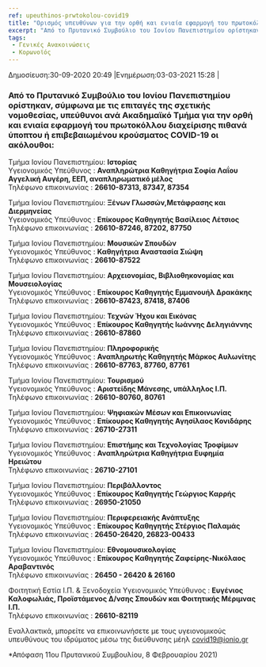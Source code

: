 ```yaml
---
ref: upeuthinos-prwtokolou-covid19
title: "Ορισμός υπευθύνων για την ορθή και ενιαία εφαρμογή του πρωτοκόλλου διαχείρισης πιθανά ύποπτου ή επιβεβαιωμένου κρούσματος COVID-19"
excerpt: "Από το Πρυτανικό Συμβούλιο του Ιονίου Πανεπιστημίου ορίστηκαν, σύμφωνα με τις επιταγές της σχετικής νομοθεσίας,  υπεύθυνοι ανά Ακαδημαϊκό Τμήμα για την ορθή και ενιαία εφαρμογή του πρωτοκόλλου διαχείρισης πιθανά ύποπτου ή επιβεβαιωμένου κρούσματος COVID-19 οι ακόλουθοι:"
tags:
 - Γενικές Ανακοινώσεις
 - Κορωνοϊός
--- 
```

Δημοσίευση:30-09-2020 20:49 |Ενημέρωση:03-03-2021 15:28 |
### Από το Πρυτανικό Συμβούλιο του Ιονίου Πανεπιστημίου ορίστηκαν, σύμφωνα με τις επιταγές της σχετικής νομοθεσίας,  υπεύθυνοι ανά Ακαδημαϊκό Τμήμα για την ορθή και ενιαία εφαρμογή του πρωτοκόλλου διαχείρισης πιθανά ύποπτου ή επιβεβαιωμένου κρούσματος COVID-19 οι ακόλουθοι:

Τμήμα Ιονίου Πανεπιστημίου: **Ιστορίας**<br>
Υγειονομικός Υπεύθυνος    : **Αναπληρώτρια Καθηγήτρια Σοφία Λαΐου Αγγελική Αυγέρη, ΕΕΠ, αναπληρωματικό μέλος**<br>
Τηλέφωνο επικοινωνίας     : **26610-87313, 87347, 87354**<br>

Τμήμα Ιονίου Πανεπιστημίου: **Ξένων Γλωσσών,Μετάφρασης και Διερμηνείας**<br>
Υγειονομικός Υπεύθυνος    : **Επίκουρος Καθηγητής Βασίλειος Λέτσιος**<br>
Τηλέφωνο επικοινωνίας     : **26610-87246, 87202, 87750**<br>

Τμήμα Ιονίου Πανεπιστημίου: **Μουσικών Σπουδών**<br>
Υγειονομικός Υπεύθυνος    : **Καθηγήτρια Αναστασία Σιώψη**<br>
Τηλέφωνο επικοινωνίας     : **26610-87522**<br>

Τμήμα Ιονίου Πανεπιστημίου: **Αρχειονομίας, Βιβλιοθηκονομίας και Μουσειολογίας**<br>
Υγειονομικός Υπεύθυνος    : **Επίκουρος Καθηγητής Εμμανουήλ Δρακάκης**<br>
Τηλέφωνο επικοινωνίας     : **26610-87423, 87418, 87406**<br>

Τμήμα Ιονίου Πανεπιστημίου: **Τεχνών Ήχου και Εικόνας**<br>
Υγειονομικός Υπεύθυνος    : **Επίκουρος Καθηγητής Ιωάννης Δεληγιάννης**<br>
Τηλέφωνο επικοινωνίας     : **26610-87860**<br>

Τμήμα Ιονίου Πανεπιστημίου: **Πληροφορικής**<br>
Υγειονομικός Υπεύθυνος    : **Αναπληρωτής Καθηγητής Μάρκος Αυλωνίτης**<br>
Τηλέφωνο επικοινωνίας     : **26610-87763, 87760, 87761**<br>

Τμήμα Ιονίου Πανεπιστημίου: **Τουρισμού**<br>
Υγειονομικός Υπεύθυνος    : **Αριστείδης Μάνεσης, υπάλληλος Ι.Π.**<br>
Τηλέφωνο επικοινωνίας     : **26610-80760, 80761**<br>

Τμήμα Ιονίου Πανεπιστημίου: **Ψηφιακών Μέσων και Επικοινωνίας**<br>
Υγειονομικός Υπεύθυνος    : **Επίκουρος Καθηγητής Αγησίλαος Κονιδάρης**<br>
Τηλέφωνο επικοινωνίας     : **26710-27311**<br>

Τμήμα Ιονίου Πανεπιστημίου: **Επιστήμης και Τεχνολογίας Τροφίμων**<br>
Υγειονομικός Υπεύθυνος    : **Αναπληρώτρια Καθηγήτρια Ευφημία Ηρειώτου**<br>
Τηλέφωνο επικοινωνίας     : **26710-27101**<br>

Τμήμα Ιονίου Πανεπιστημίου: **Περιβάλλοντος**<br>
Υγειονομικός Υπεύθυνος    : **Επίκουρος Καθηγητής Γεώργιος Καρρής**<br>
Τηλέφωνο επικοινωνίας     : **26950-21050**<br>

Τμήμα Ιονίου Πανεπιστημίου: **Περιφερειακής Ανάπτυξης**<br>
Υγειονομικός Υπεύθυνος    : **Επίκουρος Καθηγητής Στέργιος Παλαμάς**<br>
Τηλέφωνο επικοινωνίας     : **26450-26420, 26823-00433**<br>

Τμήμα Ιονίου Πανεπιστημίου: **Εθνομουσικολογίας**<br>
Υγειονομικός Υπεύθυνος    : **Επίκουρος Καθηγητής Ζαφείρης-Νικόλαος Αραβαντινός**<br>
Τηλέφωνο επικοινωνίας     : **26450 - 26420 & 26160**<br>	




Φοιτητική Εστία Ι.Π. & Ξενοδοχεία
Υγειονομικός Υπεύθυνος    : **Ευγένιος Καλοφωλιάς, Προϊστάμενος Δ/νσης Σπουδών και Φοιτητικής Μέριμνας Ι.Π.**<br>
Τηλέφωνο επικοινωνίας     : **26610-82119**<br> 


Εναλλακτικά, μπορείτε να επικοινωνήσετε με τους υγειονομικούς υπευθύνους του ιδρύματος μέσω της διεύθυνσης μέηλ [covid19@ionio.gr](mailto:covid19@ionio.gr)

 

*Απόφαση 11ου Πρυτανικού Συμβουλίου, 8 Φεβρουαρίου 2021)
